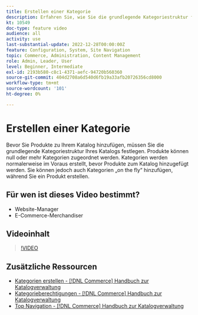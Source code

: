 ```yaml
---
title: Erstellen einer Kategorie
description: Erfahren Sie, wie Sie die grundlegende Kategoriestruktur für Ihren Produktkatalog definieren.
kt: 10549
doc-type: feature video
audience: all
activity: use
last-substantial-update: 2022-12-28T00:00:00Z
feature: Configuration, System, Site Navigation
topic: Commerce, Administration, Content Management
role: Admin, Leader, User
level: Beginner, Intermediate
exl-id: 2193b580-c8c1-4371-aefc-94720b560360
source-git-commit: 404d2708a6d540d6fb19a33afb20726356cd8000
workflow-type: tm+mt
source-wordcount: '101'
ht-degree: 0%

---
```


# Erstellen einer Kategorie

Bevor Sie Produkte zu Ihrem Katalog hinzufügen, müssen Sie die grundlegende Kategoriestruktur Ihres Katalogs festlegen. Produkte können null oder mehr Kategorien zugeordnet werden. Kategorien werden normalerweise im Voraus erstellt, bevor Produkte zum Katalog hinzugefügt werden. Sie können jedoch auch Kategorien „on the fly“ hinzufügen, während Sie ein Produkt erstellen.

## Für wen ist dieses Video bestimmt?

- Website-Manager
- E-Commerce-Merchandiser

## Videoinhalt

>[!VIDEO](https://video.tv.adobe.com/v/343746?quality=12&learn=on)

## Zusätzliche Ressourcen

- [Kategorien erstellen - [!DNL Commerce] Handbuch zur Katalogverwaltung](https://experienceleague.adobe.com/docs/commerce-admin/catalog/categories/create/category-create.html)
- [Kategorieberechtigungen - [!DNL Commerce] Handbuch zur Katalogverwaltung](https://experienceleague.adobe.com/docs/commerce-admin/catalog/categories/category-permissions.html)
- [Top Navigation - [!DNL Commerce] Handbuch zur Katalogverwaltung](https://experienceleague.adobe.com/docs/commerce-admin/catalog/catalog/navigation/navigation-top.html)
